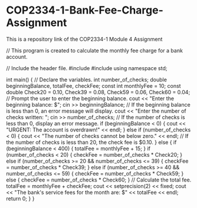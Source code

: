 # COP2334-1-Bank-Fee-Charge-Assignment
This is a repository link of the COP2334-1 Module 4 Assignment

// This program is created to calculate the monthly fee charge for a bank account.

// Include the header file.
#include <iostream>
#include <iomanip>
using namespace std;

int main() {
    // Declare the variables.
  int number_of_checks;
  double beginningBalance, totalFee, checkFee;
  const int monthlyFee = 10;
  const double Check20 = 0.10, Check39 = 0.08, Check59 = 0.06, Check60 = 0.04;
// Prompt the user to enter the beginning balance.
  cout << "Enter the beginning balance: $";
  cin >> beginningBalance;
  // If the beginning balance is less than 0, an error message will display.
  cout << "Enter the number of checks written: ";
  cin >> number_of_checks;
// If the number of checks is less than 0, display an error message.
  if (beginningBalance < 0) {
    cout << "URGENT: The account is overdrawn!" << endl;
  } else if (number_of_checks < 0) {
    cout << "The number of checks cannot be below zero." << endl;
    // If the number of checks is less than 20, the check fee is $0.10.
  } else {
    if (beginningBalance < 400) {
      totalFee = monthlyFee + 15;
    }
    if (number_of_checks < 20) {
      checkFee = number_of_checks * Check20;
    } else if (number_of_checks >= 20 && number_of_checks <= 39) {
      checkFee = number_of_checks * Check39;
    } else if (number_of_checks >= 40 && number_of_checks <= 59) {
      checkFee = number_of_checks * Check59;
    } else {
      checkFee = number_of_checks * Check60;
    }
    // Calculate the total fee.
    totalFee = monthlyFee + checkFee;
    cout << setprecision(2) << fixed;
    cout << "The bank's service fees for the month are: $" << totalFee << endl;
    return 0;
  }
}
